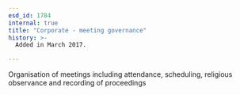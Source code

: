 ```yaml
---
esd_id: 1784
internal: true
title: "Corporate - meeting governance"
history: >-
  Added in March 2017.

---
```


Organisation of meetings including attendance, scheduling, religious observance and recording of proceedings

